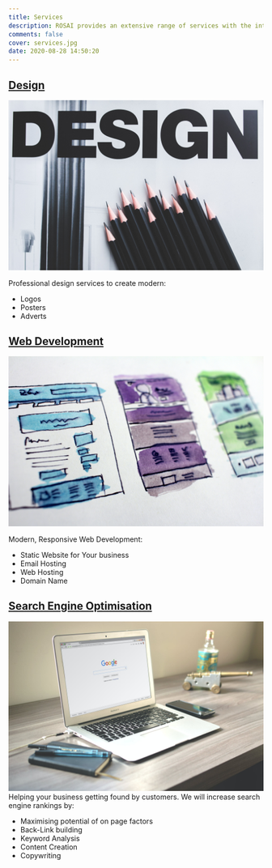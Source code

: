 ```yaml
---
title: Services
description: ROSAI provides an extensive range of services with the intent of helping business build their web presence and develop their brand. Ranging from Graphic Design to Website Development.
comments: false
cover: services.jpg
date: 2020-08-28 14:50:20
---
```

## [Design](/design)

![](design.jpg)

Professional design services to create modern:
* Logos
* Posters
* Adverts

## [Web Development](/webdev)

![](webdev.jpg)

Modern, Responsive Web Development:
* Static Website for Your business
* Email Hosting
* Web Hosting
* Domain Name

## [Search Engine Optimisation](/seo)

![](seo.jpeg)
Helping your business getting found by customers. We will increase search engine rankings by:
* Maximising potential of on page factors
* Back-Link building
* Keyword Analysis
* Content Creation
* Copywriting
